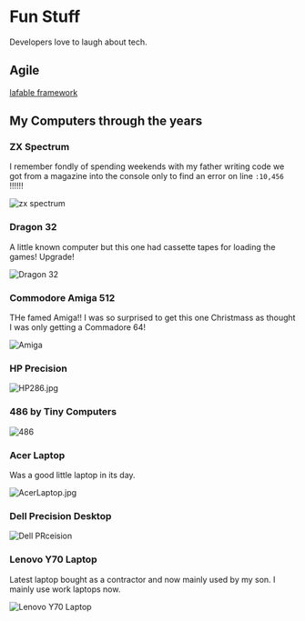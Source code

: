 # Fun Stuff

Developers love to laugh about tech.

## Agile

[lafable framework](https://www.lafable.com/)

## My Computers through the years

### ZX Spectrum

I remember fondly of spending weekends with my father writing code we got from a magazine into the console only to find an error on line `:10,456` !!!!!!

![zx spectrum](.img/ZXSpectrum48k.jpg)

### Dragon 32

A little known computer but this one had cassette tapes for loading the games! Upgrade!

![Dragon 32](.img/Dragon32.jpg)

### Commodore Amiga 512

THe famed Amiga!! I was so surprised to get this one Christmass as thought I was only getting a Commadore 64!

![Amiga](.img/commodore_amiga_500.jpg)

### HP Precision

![HP286.jpg](.img/HP286.jpg)

### 486 by Tiny Computers

![486](.img/Tiny486.jpg)

### Acer Laptop

Was a good little laptop in its day.

![AcerLaptop.jpg](.img/AcerLaptop.jpg)

### Dell Precision Desktop

![Dell PRceision](.img/DellPrecision.JPG)

### Lenovo Y70 Laptop

Latest laptop bought as a contractor and now mainly used by my son. I mainly use work laptops now.

![Lenovo Y70 Laptop](.img/lenovo-laptop-y70-touch-main.png)